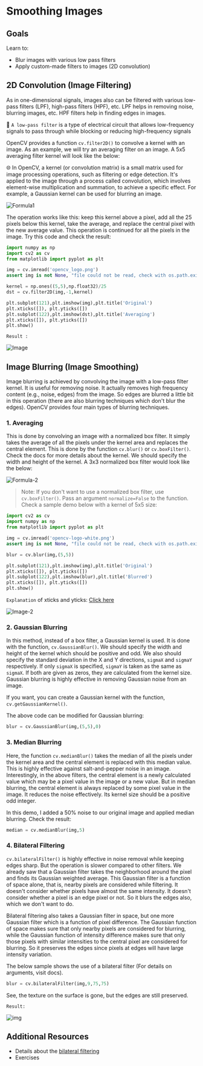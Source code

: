 # Smoothing Images

## Goals
Learn to:
- Blur images with various low pass filters
- Apply custom-made filters to images (2D convolution)

## 2D Convolution (Image Filtering)
As in one-dimensional signals, images also can be filtered with various low-pass filters (LPF), high-pass filters (HPF), etc. LPF helps in removing noise, blurring images, etc. HPF filters help in finding edges in images.

🔬 `A low-pass filter` is a type of electrical circuit that allows low-frequency signals to pass through while blocking or reducing high-frequency signals

OpenCV provides a function `cv.filter2D()` to convolve a kernel with an image. As an example, we will try an averaging filter on an image. A 5x5 averaging filter kernel will look like the below:

🌐 In OpenCV, a kernel (or convolution matrix) is a small matrix used for image processing operations, such as filtering or edge detection. It's applied to the image through a process called convolution, which involves element-wise multiplication and summation, to achieve a specific effect. For example, a Gaussian kernel can be used for blurring an image.

![Formula1](https://github.com/shyama7004/OpenCV-Personal-Documentation/blob/main/Images/1.png)

The operation works like this: keep this kernel above a pixel, add all the 25 pixels below this kernel, take the average, and replace the central pixel with the new average value. This operation is continued for all the pixels in the image. Try this code and check the result:

```python
import numpy as np
import cv2 as cv
from matplotlib import pyplot as plt

img = cv.imread('opencv_logo.png')
assert img is not None, "file could not be read, check with os.path.exists()"

kernel = np.ones((5,5),np.float32)/25
dst = cv.filter2D(img,-1,kernel)

plt.subplot(121),plt.imshow(img),plt.title('Original')
plt.xticks([]), plt.yticks([])
plt.subplot(122),plt.imshow(dst),plt.title('Averaging')
plt.xticks([]), plt.yticks([])
plt.show()
```
`Result :`

![Image](https://docs.opencv.org/5.x/filter.jpg)

## Image Blurring (Image Smoothing)
Image blurring is achieved by convolving the image with a low-pass filter kernel. It is useful for removing noise. It actually removes high frequency content (e.g., noise, edges) from the image. So edges are blurred a little bit in this operation (there are also blurring techniques which don't blur the edges). OpenCV provides four main types of blurring techniques.

### 1. Averaging
This is done by convolving an image with a normalized box filter. It simply takes the average of all the pixels under the kernel area and replaces the central element. This is done by the function `cv.blur()` or `cv.boxFilter()`. Check the docs for more details about the kernel. We should specify the width and height of the kernel. A 3x3 normalized box filter would look like the below:

![Formula-2](https://github.com/shyama7004/OpenCV-Personal-Documentation/blob/main/Images/2.png)

> Note: If you don't want to use a normalized box filter, use `cv.boxFilter()`. Pass an argument `normalize=False` to the function. Check a sample demo below with a kernel of 5x5 size:

```python
import cv2 as cv
import numpy as np
from matplotlib import pyplot as plt

img = cv.imread('opencv-logo-white.png')
assert img is not None, "file could not be read, check with os.path.exists()"

blur = cv.blur(img,(5,5))

plt.subplot(121),plt.imshow(img),plt.title('Original')
plt.xticks([]), plt.yticks([])
plt.subplot(122),plt.imshow(blur),plt.title('Blurred')
plt.xticks([]), plt.yticks([])
plt.show()
```
`Explanation` of xticks and yticks: [Click here](https://github.com/shyama7004/OpenCV-Personal-Documentation/blob/main/More%20Explanation/3.1.md)

![Image-2](https://docs.opencv.org/5.x/blur.jpg)

### 2. Gaussian Blurring
In this method, instead of a box filter, a Gaussian kernel is used. It is done with the function, `cv.GaussianBlur()`. We should specify the width and height of the kernel which should be positive and odd. We also should specify the standard deviation in the X and Y directions, `sigmaX` and `sigmaY` respectively. If only `sigmaX` is specified, `sigmaY` is taken as the same as `sigmaX`. If both are given as zeros, they are calculated from the kernel size. Gaussian blurring is highly effective in removing Gaussian noise from an image.

If you want, you can create a Gaussian kernel with the function, `cv.getGaussianKernel()`.

The above code can be modified for Gaussian blurring:

```python
blur = cv.GaussianBlur(img,(5,5),0)
```

### 3. Median Blurring
Here, the function `cv.medianBlur()` takes the median of all the pixels under the kernel area and the central element is replaced with this median value. This is highly effective against salt-and-pepper noise in an image. Interestingly, in the above filters, the central element is a newly calculated value which may be a pixel value in the image or a new value. But in median blurring, the central element is always replaced by some pixel value in the image. It reduces the noise effectively. Its kernel size should be a positive odd integer.

In this demo, I added a 50% noise to our original image and applied median blurring. Check the result:

```python
median = cv.medianBlur(img,5)
```

### 4. Bilateral Filtering
`cv.bilateralFilter()` is highly effective in noise removal while keeping edges sharp. But the operation is slower compared to other filters. We already saw that a Gaussian filter takes the neighborhood around the pixel and finds its Gaussian weighted average. This Gaussian filter is a function of space alone, that is, nearby pixels are considered while filtering. It doesn't consider whether pixels have almost the same intensity. It doesn't consider whether a pixel is an edge pixel or not. So it blurs the edges also, which we don't want to do.

Bilateral filtering also takes a Gaussian filter in space, but one more Gaussian filter which is a function of pixel difference. The Gaussian function of space makes sure that only nearby pixels are considered for blurring, while the Gaussian function of intensity difference makes sure that only those pixels with similar intensities to the central pixel are considered for blurring. So it preserves the edges since pixels at edges will have large intensity variation.

The below sample shows the use of a bilateral filter (For details on arguments, visit docs).

```python
blur = cv.bilateralFilter(img,9,75,75)
```

See, the texture on the surface is gone, but the edges are still preserved.

`Result:`

![img](https://docs.opencv.org/5.x/bilateral.jpg)

## Additional Resources
- Details about the [bilateral filtering](https://people.csail.mit.edu/sparis/bf_course/)
- Exercises
